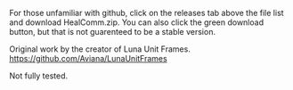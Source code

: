 For those unfamiliar with github, click on the releases tab above the file list and download HealComm.zip. You can also click the green download button, but that is not guarenteed to be a stable version.

Original work by the creator of Luna Unit Frames. https://github.com/Aviana/LunaUnitFrames 

Not fully tested. 

